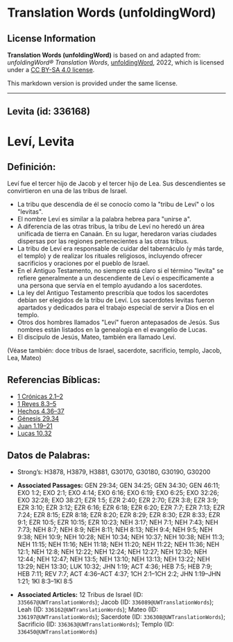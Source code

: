 # Translation Words (unfoldingWord)

## License Information

**Translation Words (unfoldingWord)** is based on and adapted from: _unfoldingWord® Translation Words_, [unfoldingWord](https://unfoldingword.org/utw), 2022, which is licensed under a [CC BY-SA 4.0 license](https://creativecommons.org/licenses/by-sa/4.0/legalcode.en).

This markdown version is provided under the same license.



--------------------------------

## Levita (id: 336168)

Leví, Levita
============

Definición:
-----------

Leví fue el tercer hijo de Jacob y el tercer hijo de Lea. Sus descendientes se convirtieron en una de las tribus de Israel.

* La tribu que descendía de él se conocío como la "tribu de Leví" o los "levitas".
* El nombre Leví es similar a la palabra hebrea para "unirse a".
* A diferencia de las otras tribus, la tribu de Leví no heredó un área unificada de tierra en Canaán. En su lugar, heredaron varias ciudades dispersas por las regiones pertenecientes a las otras tribus.
* La tribu de Leví era responsable de cuidar del tabernáculo (y más tarde, el templo) y de realizar los rituales religiosos, incluyendo ofrecer sacrificios y oraciones por el pueblo de Israel.
* En el Antiguo Testamento, no siempre está claro si el término "levita" se refiere generalmente a un descendiente de Leví o específicamente a una persona que servía en el templo ayudando a los sacerdotes.
* La ley del Antiguo Testamento prescribía que todos los sacerdotes debían ser elegidos de la tribu de Leví. Los sacerdotes levitas fueron apartados y dedicados para el trabajo especial de servir a Dios en el templo.
* Otros dos hombres llamados "Leví" fueron antepasados de Jesús. Sus nombres están listados en la genealogía en el evangelio de Lucas.
* El discípulo de Jesús, Mateo, también era llamado Leví.

(Véase también: doce tribus de Israel, sacerdote, sacrificio, templo, Jacob, Lea, Mateo)

Referencias Bíblicas:
---------------------

* [1 Crónicas 2\.1–2](https://ref.ly/1Chr2:1-1Chr2:2)
* [1 Reyes 8\.3–5](https://ref.ly/1Kgs8:3-1Kgs8:5)
* [Hechos 4\.36–37](https://ref.ly/Acts4:36-Acts4:37)
* [Génesis 29\.34](https://ref.ly/Gen29:34)
* [Juan 1\.19–21](https://ref.ly/John1:19-John1:21)
* [Lucas 10\.32](https://ref.ly/Luke10:32)

Datos de Palabras:
------------------

* Strong’s: H3878, H3879, H3881, G30170, G30180, G30190, G30200

* **Associated Passages:** GEN 29:34; GEN 34:25; GEN 34:30; GEN 46:11; EXO 1:2; EXO 2:1; EXO 4:14; EXO 6:16; EXO 6:19; EXO 6:25; EXO 32:26; EXO 32:28; EXO 38:21; EZR 1:5; EZR 2:40; EZR 2:70; EZR 3:8; EZR 3:9; EZR 3:10; EZR 3:12; EZR 6:16; EZR 6:18; EZR 6:20; EZR 7:7; EZR 7:13; EZR 7:24; EZR 8:15; EZR 8:18; EZR 8:20; EZR 8:29; EZR 8:30; EZR 8:33; EZR 9:1; EZR 10:5; EZR 10:15; EZR 10:23; NEH 3:17; NEH 7:1; NEH 7:43; NEH 7:73; NEH 8:7; NEH 8:9; NEH 8:11; NEH 8:13; NEH 9:4; NEH 9:5; NEH 9:38; NEH 10:9; NEH 10:28; NEH 10:34; NEH 10:37; NEH 10:38; NEH 11:3; NEH 11:15; NEH 11:16; NEH 11:18; NEH 11:20; NEH 11:22; NEH 11:36; NEH 12:1; NEH 12:8; NEH 12:22; NEH 12:24; NEH 12:27; NEH 12:30; NEH 12:44; NEH 12:47; NEH 13:5; NEH 13:10; NEH 13:13; NEH 13:22; NEH 13:29; NEH 13:30; LUK 10:32; JHN 1:19; ACT 4:36; HEB 7:5; HEB 7:9; HEB 7:11; REV 7:7; ACT 4:36–ACT 4:37; 1CH 2:1–1CH 2:2; JHN 1:19–JHN 1:21; 1KI 8:3–1KI 8:5
* **Associated Articles:** 12 Tribus de Israel (ID: `335667@UWTranslationWords`); Jacob (ID: `336089@UWTranslationWords`); Leah (ID: `336162@UWTranslationWords`); Mateo (ID: `336197@UWTranslationWords`); Sacerdote (ID: `336308@UWTranslationWords`); Sacrificio (ID: `336363@UWTranslationWords`); Templo (ID: `336450@UWTranslationWords`)

